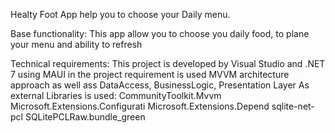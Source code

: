 Healty Foot App help you to choose your Daily menu. 

Base functionality:
This app allow you to choose you daily food, to plane your menu and ability to refresh

Technical requirements:
This project is developed by Visual Studio and .NET 7 using MAUI
in the project  requirement is used MVVM architecture approach as well ass DataAccess, BusinessLogic, Presentation Layer
As external Libraries is used:
CommunityToolkit.Mvvm
Microsoft.Extensions.Configurati
Microsoft.Extensions.Depend
sqlite-net-pcl
SQLitePCLRaw.bundle_green
